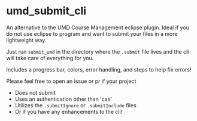 # umd_submit_cli
An alternative to the UMD Course Management eclipse plugin. Ideal if you do not use eclipse to program and want to submit your files in a more lightweight way.

Just run `submit_umd` in the directory where the `.submit` file lives and the cli will take care of everything for you.

Includes a progress bar, colors, error handling, and steps to help fix errors!

Please feel free to open an issue or pr if your project 
- Does not submit
- Uses an authentication other than 'cas'
- Utilizes the `.submitIgnore` or `.submitInclude` files
- Or if you have any enhancements to the cli!
